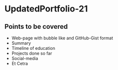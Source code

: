 # UpdatedPortfolio-21

## Points to be covered
- Web-page with bubble like and GitHub-Gist format
- Summary
- Timeline of education
- Projects done so far
- Social-media
- Et Cetra